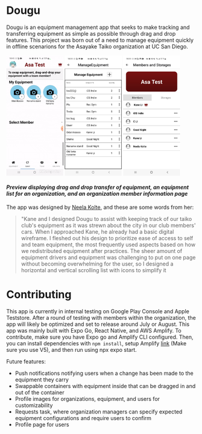 # Dougu
Dougu is an equipment management app that seeks to make tracking and transferring equipment as simple as possible through drag and drop features. This project was born out of a need to manage equipment quickly in offline scenarions for the Asayake Taiko organization at UC San Diego.

<span >
  <img src="./readme/douguswapgif.gif" width="30%" height="50%" />
  <img src="./readme/equipmentList.jpg" width="30%" height="50%" />
  <img src="./readme/orgInfoScreen.jpg" width="30%" height="50%" />
</span>
  
#### *Preview displaying drag and drop transfer of equipment, an equipment list for an organization, and an organization member information page*

The app was designed by [Neela Kolte](https://www.behance.net/neelakolte), and these are some words from her:
> "Kane and I designed Dougu to assist with keeping track of our taiko club's equipment as it was strewn about the city in our club members' cars. When I approached Kane, he already had a basic digital wireframe. I fleshed out his design to prioritize ease of access to self and team equipment, the most frequently used aspects based on how we redistributed equipment after practices. The sheer amount of equipment drivers and equipment was challenging to put on one page without becoming overwhelming for the user, so I designed a horizontal and vertical scrolling list with icons to simplify it

# Contributing
This app is currently in internal testing on Google Play Console and Apple Teststore. After a round of testing with members within the organization, the app will likely be optimized and set to release around July or August. This app was mainly built with Expo Go, React Native, and AWS Amplify. To contribute, make sure you have Expo go and Amplify CLI configured. Then, you can install dependencies with `npm install`, setup Amplify [link](https://docs.amplify.aws/react-native/start/) (Make sure you use V5), and then run using npx expo start. 

Future features:
- Push notifications notifying users when a change has been made to the equipment they carry
- Swappable containers with equipment inside that can be dragged in and out of the container
- Profile images for organizations, equipment, and users for customizability
- Requests task, where organization managers can specify expected equipment configurations and require users to confirm
- Profile page for users
